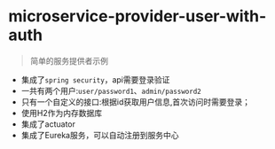 # microservice-provider-user-with-auth

> 简单的服务提供者示例

* 集成了`spring security`，api需要登录验证
* 一共有两个用户:`user/password1`、`admin/password2`
* 只有一个自定义的接口:根据id获取用户信息,首次访问时需要登录；
* 使用H2作为内存数据库
* 集成了actuator
* 集成了Eureka服务，可以自动注册到服务中心